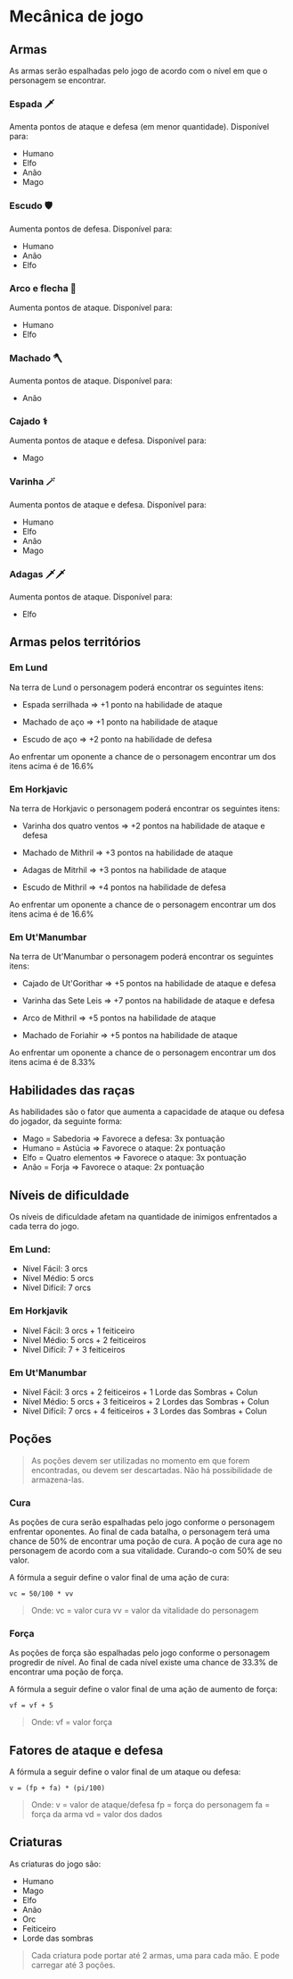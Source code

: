 # Mecânica de jogo

## Armas

As armas serão espalhadas pelo jogo de acordo com o nível em que o personagem se encontrar.

### Espada 🗡️

Amenta pontos de ataque e defesa (em menor quantidade). Disponível para:

- Humano
- Elfo
- Anão
- Mago

### Escudo 🛡️

Aumenta pontos de defesa. Disponível para:

- Humano
- Anão
- Elfo

### Arco e flecha 🏹

Aumenta pontos de ataque. Disponível para:

- Humano
- Elfo

### Machado 🪓

Aumenta pontos de ataque. Disponível para:

- Anão

### Cajado ⚕️

Aumenta pontos de ataque e defesa. Disponível para:

- Mago

### Varinha 🪄

Aumenta pontos de ataque e defesa. Disponível para:

- Humano
- Elfo
- Anão
- Mago

### Adagas 🗡️🗡️

Aumenta pontos de ataque. Disponível para:

- Elfo

## Armas pelos territórios

### Em Lund

Na terra de Lund o personagem poderá encontrar os seguintes itens:

- Espada serrilhada => +1 ponto na habilidade de ataque

- Machado de aço => +1 ponto na habilidade de ataque

- Escudo de aço => +2 ponto na habilidade de defesa

Ao enfrentar um oponente a chance de o personagem encontrar um dos itens acima é de 16.6%

### Em Horkjavic

Na terra de Horkjavic o personagem poderá encontrar os seguintes itens:

- Varinha dos quatro ventos => +2 pontos na habilidade de ataque e defesa

- Machado de Mithril => +3 pontos na habilidade de ataque

- Adagas de Mitrhil => +3 pontos na habilidade de ataque

- Escudo de Mithril => +4 pontos na habilidade de defesa

Ao enfrentar um oponente a chance de o personagem encontrar um dos itens acima é de 16.6%

### Em Ut'Manumbar

Na terra de Ut'Manumbar o personagem poderá encontrar os seguintes itens:

- Cajado de Ut'Gorithar => +5 pontos na habilidade de ataque e defesa

- Varinha das Sete Leis => +7 pontos na habilidade de ataque e defesa

- Arco de Mithril => +5 pontos na habilidade de ataque

- Machado de Foriahir => +5 pontos na habilidade de ataque

Ao enfrentar um oponente a chance de o personagem encontrar um dos itens acima é de 8.33%

## Habilidades das raças

As habilidades são o fator que aumenta a capacidade de ataque ou defesa do jogador, da seguinte forma:

- Mago = Sabedoria => Favorece a defesa: 3x pontuação
- Humano = Astúcia => Favorece o ataque: 2x pontuação
- Elfo = Quatro elementos => Favorece o ataque: 3x pontuação
- Anão = Forja => Favorece o ataque: 2x pontuação

## Níveis de dificuldade

Os níveis de dificuldade afetam na quantidade de inimigos enfrentados a cada terra do jogo.

### Em Lund:

- Nível Fácil: 3 orcs
- Nível Médio: 5 orcs
- Nível Difícil: 7 orcs

### Em Horkjavik

- Nível Fácil: 3 orcs + 1 feiticeiro
- Nível Médio: 5 orcs + 2 feiticeiros
- Nível Difícil: 7 + 3 feiticeiros

### Em Ut'Manumbar

- Nível Fácil: 3 orcs + 2 feiticeiros + 1 Lorde das Sombras + Colun
- Nível Médio: 5 orcs + 3 feiticeiros + 2 Lordes das Sombras + Colun
- Nível Difícil: 7 orcs + 4 feiticeiros + 3 Lordes das Sombras + Colun

## Poções

> As poções devem ser utilizadas no momento em que forem encontradas, ou devem ser descartadas. Não há possibilidade de armazena-las.

### Cura

As poções de cura serão espalhadas pelo jogo conforme o personagem enfrentar oponentes. Ao final de cada batalha, o personagem terá uma chance de 50% de encontrar uma poção de cura. A poção de cura age no personagem de acordo com a sua vitalidade. Curando-o com 50% de seu valor.

A fórmula a seguir define o valor final de uma ação de cura:

`vc = 50/100 * vv`

> Onde:
> vc = valor cura
> vv = valor da vitalidade do personagem

### Força

As poções de força são espalhadas pelo jogo conforme o personagem progredir de nível. Ao final de cada nível existe uma chance de 33.3% de encontrar uma poção de força.

A fórmula a seguir define o valor final de uma ação de aumento de força:

`vf = vf + 5`

> Onde:
> vf = valor força

## Fatores de ataque e defesa

A fórmula a seguir define o valor final de um ataque ou defesa:

`v = (fp + fa) * (pi/100)`

> Onde:
> v = valor de ataque/defesa
> fp = força do personagem
> fa = força da arma
> vd = valor dos dados


## Criaturas

As criaturas do jogo são:

* Humano
* Mago
* Elfo
* Anão
* Orc
* Feiticeiro
* Lorde das sombras


> Cada criatura pode portar até 2 armas, uma para cada mão. E pode carregar até 3 poções.




